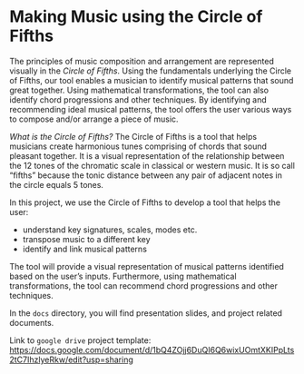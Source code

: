 # Making Music using the Circle of Fifths

The principles of music composition and arrangement are represented visually in the _Circle of Fifths_. Using the fundamentals underlying the Circle of Fifths, our tool enables a musician to identify musical patterns that sound great together. Using mathematical transformations, the tool can also identify chord progressions and other techniques. By identifying and recommending ideal musical patterns, the tool offers the user various ways to compose and/or arrange a piece of music.

_What is the Circle of Fifths?_ The Circle of Fifths is a tool that helps musicians create harmonious tunes comprising of chords that sound pleasant together. It is a visual representation of the relationship between the 12 tones of the chromatic scale in classical or western music. It is so call “fifths” because the tonic distance between any pair of adjacent notes in the circle equals 5 tones. 
 
In this project, we use the Circle of Fifths to develop a tool that helps the user:
* understand key signatures, scales, modes etc.
* transpose music to a different key
* identify and link musical patterns

The tool will provide a visual representation of musical patterns identified based on the user’s inputs. Furthermore, using mathematical transformations, the tool can recommend chord progressions and other techniques. 

In the `docs` directory, you will find presentation slides, and project related documents.

Link to `google drive` project template: https://docs.google.com/document/d/1bQ4ZOjj6DuQI6Q6wixUOmtXKIPpLts2tC7IhzlyeRkw/edit?usp=sharing
